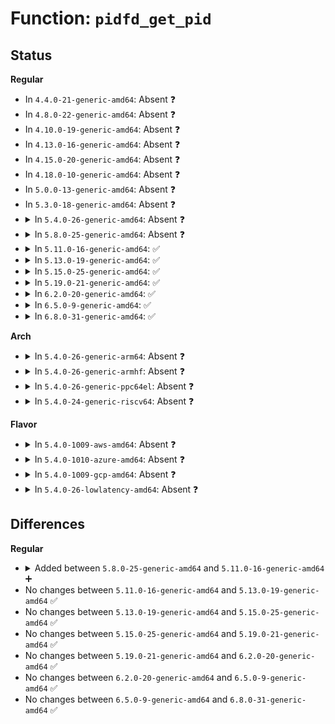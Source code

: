 # Function: <code>pidfd_get_pid</code>

## Status
<b>Regular</b>
<ul>
<li>
In <code>4.4.0-21-generic-amd64</code>: Absent ❓
</li>
<li>
In <code>4.8.0-22-generic-amd64</code>: Absent ❓
</li>
<li>
In <code>4.10.0-19-generic-amd64</code>: Absent ❓
</li>
<li>
In <code>4.13.0-16-generic-amd64</code>: Absent ❓
</li>
<li>
In <code>4.15.0-20-generic-amd64</code>: Absent ❓
</li>
<li>
In <code>4.18.0-10-generic-amd64</code>: Absent ❓
</li>
<li>
In <code>5.0.0-13-generic-amd64</code>: Absent ❓
</li>
<li>
In <code>5.3.0-18-generic-amd64</code>: Absent ❓
</li>
<li>
<details>
<summary>In <code>5.4.0-26-generic-amd64</code>: Absent ❓</summary>

```json
{
  "name": "pidfd_get_pid",
  "collision_type": "Unique Static",
  "inline_type": "Full",
  "funcs": [
    {
      "addr": 18446744071579524034,
      "name": "pidfd_get_pid",
      "external": false,
      "loc": "kernel/exit.c:1473",
      "file": "kernel/exit.c",
      "inline": "not declared, inlined",
      "caller_inline": [
        "kernel/exit.c:kernel_waitid"
      ],
      "caller_func": []
    }
  ],
  "symbols": []
}
```
</details>
</li>
<li>
<details>
<summary>In <code>5.8.0-25-generic-amd64</code>: Absent ❓</summary>

```json
{
  "name": "pidfd_get_pid",
  "collision_type": "Unique Static",
  "inline_type": "Full",
  "funcs": [
    {
      "addr": 18446744071579555562,
      "name": "pidfd_get_pid",
      "external": false,
      "loc": "kernel/exit.c:1477",
      "file": "kernel/exit.c",
      "inline": "not declared, inlined",
      "caller_inline": [
        "kernel/exit.c:kernel_waitid"
      ],
      "caller_func": []
    }
  ],
  "symbols": []
}
```
</details>
</li>
<li>
<details>
<summary>In <code>5.11.0-16-generic-amd64</code>: ✅</summary>

```c
struct pid * pidfd_get_pid(unsigned int fd, unsigned int * flags)
```

```json
{
  "name": "pidfd_get_pid",
  "collision_type": "Unique Global",
  "inline_type": "No",
  "funcs": [
    {
      "addr": 18446744071579668192,
      "name": "pidfd_get_pid",
      "external": true,
      "loc": "kernel/pid.c:523",
      "file": "kernel/pid.c",
      "inline": "seen, unknown",
      "caller_inline": [],
      "caller_func": [
        "kernel/exit.c:kernel_waitid",
        "kernel/bpf/bpf_task_storage.c:bpf_pid_task_storage_delete_elem",
        "kernel/bpf/bpf_task_storage.c:bpf_pid_task_storage_update_elem",
        "kernel/bpf/bpf_task_storage.c:bpf_pid_task_storage_lookup_elem",
        "mm/madvise.c:__do_sys_process_madvise"
      ]
    }
  ],
  "symbols": [
    {
      "addr": 18446744071579668192,
      "name": "pidfd_get_pid",
      "section": ".text",
      "bind": "STB_GLOBAL",
      "size": 164
    }
  ]
}
```
</details>
</li>
<li>
<details>
<summary>In <code>5.13.0-19-generic-amd64</code>: ✅</summary>

```c
struct pid * pidfd_get_pid(unsigned int fd, unsigned int * flags)
```

```json
{
  "name": "pidfd_get_pid",
  "collision_type": "Unique Global",
  "inline_type": "No",
  "funcs": [
    {
      "addr": 18446744071579675008,
      "name": "pidfd_get_pid",
      "external": true,
      "loc": "kernel/pid.c:523",
      "file": "kernel/pid.c",
      "inline": "seen, unknown",
      "caller_inline": [],
      "caller_func": [
        "kernel/exit.c:kernel_waitid",
        "kernel/bpf/bpf_task_storage.c:bpf_pid_task_storage_delete_elem",
        "kernel/bpf/bpf_task_storage.c:bpf_pid_task_storage_update_elem",
        "kernel/bpf/bpf_task_storage.c:bpf_pid_task_storage_lookup_elem",
        "mm/madvise.c:__do_sys_process_madvise"
      ]
    }
  ],
  "symbols": [
    {
      "addr": 18446744071579675008,
      "name": "pidfd_get_pid",
      "section": ".text",
      "bind": "STB_GLOBAL",
      "size": 164
    }
  ]
}
```
</details>
</li>
<li>
<details>
<summary>In <code>5.15.0-25-generic-amd64</code>: ✅</summary>

```c
struct pid * pidfd_get_pid(unsigned int fd, unsigned int * flags)
```

```json
{
  "name": "pidfd_get_pid",
  "collision_type": "Unique Global",
  "inline_type": "No",
  "funcs": [
    {
      "addr": 18446744071579752656,
      "name": "pidfd_get_pid",
      "external": true,
      "loc": "kernel/pid.c:523",
      "file": "kernel/pid.c",
      "inline": "seen, unknown",
      "caller_inline": [],
      "caller_func": [
        "kernel/exit.c:kernel_waitid",
        "kernel/bpf/bpf_task_storage.c:bpf_pid_task_storage_delete_elem",
        "kernel/bpf/bpf_task_storage.c:bpf_pid_task_storage_update_elem",
        "kernel/bpf/bpf_task_storage.c:bpf_pid_task_storage_lookup_elem",
        "mm/oom_kill.c:__do_sys_process_mrelease",
        "mm/madvise.c:__do_sys_process_madvise"
      ]
    }
  ],
  "symbols": [
    {
      "addr": 18446744071579752656,
      "name": "pidfd_get_pid",
      "section": ".text",
      "bind": "STB_GLOBAL",
      "size": 164
    }
  ]
}
```
</details>
</li>
<li>
<details>
<summary>In <code>5.19.0-21-generic-amd64</code>: ✅</summary>

```c
struct pid * pidfd_get_pid(unsigned int fd, unsigned int * flags)
```

```json
{
  "name": "pidfd_get_pid",
  "collision_type": "Unique Global",
  "inline_type": "No",
  "funcs": [
    {
      "addr": 18446744071579857488,
      "name": "pidfd_get_pid",
      "external": true,
      "loc": "kernel/pid.c:523",
      "file": "kernel/pid.c",
      "inline": "seen, unknown",
      "caller_inline": [],
      "caller_func": [
        "kernel/exit.c:kernel_waitid",
        "kernel/pid.c:pidfd_get_task",
        "kernel/bpf/bpf_task_storage.c:bpf_pid_task_storage_delete_elem",
        "kernel/bpf/bpf_task_storage.c:bpf_pid_task_storage_update_elem",
        "kernel/bpf/bpf_task_storage.c:bpf_pid_task_storage_lookup_elem"
      ]
    }
  ],
  "symbols": [
    {
      "addr": 18446744071579857488,
      "name": "pidfd_get_pid",
      "section": ".text",
      "bind": "STB_GLOBAL",
      "size": 211
    }
  ]
}
```
</details>
</li>
<li>
<details>
<summary>In <code>6.2.0-20-generic-amd64</code>: ✅</summary>

```c
struct pid * pidfd_get_pid(unsigned int fd, unsigned int * flags)
```

```json
{
  "name": "pidfd_get_pid",
  "collision_type": "Unique Global",
  "inline_type": "No",
  "funcs": [
    {
      "addr": 18446744071579998624,
      "name": "pidfd_get_pid",
      "external": true,
      "loc": "kernel/pid.c:524",
      "file": "kernel/pid.c",
      "inline": "seen, unknown",
      "caller_inline": [],
      "caller_func": [
        "kernel/exit.c:kernel_waitid",
        "kernel/pid.c:pidfd_get_task",
        "kernel/bpf/task_iter.c:bpf_iter_attach_task",
        "kernel/bpf/bpf_task_storage.c:bpf_pid_task_storage_delete_elem",
        "kernel/bpf/bpf_task_storage.c:bpf_pid_task_storage_update_elem",
        "kernel/bpf/bpf_task_storage.c:bpf_pid_task_storage_lookup_elem"
      ]
    }
  ],
  "symbols": [
    {
      "addr": 18446744071579998624,
      "name": "pidfd_get_pid",
      "section": ".text",
      "bind": "STB_GLOBAL",
      "size": 211
    }
  ]
}
```
</details>
</li>
<li>
<details>
<summary>In <code>6.5.0-9-generic-amd64</code>: ✅</summary>

```c
struct pid * pidfd_get_pid(unsigned int fd, unsigned int * flags)
```

```json
{
  "name": "pidfd_get_pid",
  "collision_type": "Unique Global",
  "inline_type": "No",
  "funcs": [
    {
      "addr": 18446744071580053120,
      "name": "pidfd_get_pid",
      "external": true,
      "loc": "kernel/pid.c:527",
      "file": "kernel/pid.c",
      "inline": "seen, unknown",
      "caller_inline": [],
      "caller_func": [
        "kernel/exit.c:kernel_waitid",
        "kernel/pid.c:pidfd_get_task",
        "kernel/bpf/task_iter.c:bpf_iter_attach_task",
        "kernel/bpf/bpf_task_storage.c:bpf_pid_task_storage_delete_elem",
        "kernel/bpf/bpf_task_storage.c:bpf_pid_task_storage_update_elem",
        "kernel/bpf/bpf_task_storage.c:bpf_pid_task_storage_lookup_elem"
      ]
    }
  ],
  "symbols": [
    {
      "addr": 18446744071580053120,
      "name": "pidfd_get_pid",
      "section": ".text",
      "bind": "STB_GLOBAL",
      "size": 211
    }
  ]
}
```
</details>
</li>
<li>
<details>
<summary>In <code>6.8.0-31-generic-amd64</code>: ✅</summary>

```c
struct pid * pidfd_get_pid(unsigned int fd, unsigned int * flags)
```

```json
{
  "name": "pidfd_get_pid",
  "collision_type": "Unique Global",
  "inline_type": "No",
  "funcs": [
    {
      "addr": 18446744071580095584,
      "name": "pidfd_get_pid",
      "external": true,
      "loc": "kernel/pid.c:527",
      "file": "kernel/pid.c",
      "inline": "seen, unknown",
      "caller_inline": [],
      "caller_func": [
        "kernel/exit.c:kernel_waitid_prepare",
        "kernel/pid.c:pidfd_get_task",
        "kernel/bpf/task_iter.c:bpf_iter_attach_task",
        "kernel/bpf/bpf_task_storage.c:bpf_pid_task_storage_delete_elem",
        "kernel/bpf/bpf_task_storage.c:bpf_pid_task_storage_update_elem",
        "kernel/bpf/bpf_task_storage.c:bpf_pid_task_storage_lookup_elem"
      ]
    }
  ],
  "symbols": [
    {
      "addr": 18446744071580095584,
      "name": "pidfd_get_pid",
      "section": ".text",
      "bind": "STB_GLOBAL",
      "size": 211
    }
  ]
}
```
</details>
</li>
</ul>
<b>Arch</b>
<ul>
<li>
<details>
<summary>In <code>5.4.0-26-generic-arm64</code>: Absent ❓</summary>

```json
{
  "name": "pidfd_get_pid",
  "collision_type": "Unique Static",
  "inline_type": "Full",
  "funcs": [
    {
      "addr": 18446603336490663020,
      "name": "pidfd_get_pid",
      "external": false,
      "loc": "kernel/exit.c:1473",
      "file": "kernel/exit.c",
      "inline": "not declared, inlined",
      "caller_inline": [
        "kernel/exit.c:kernel_waitid"
      ],
      "caller_func": []
    }
  ],
  "symbols": []
}
```
</details>
</li>
<li>
<details>
<summary>In <code>5.4.0-26-generic-armhf</code>: Absent ❓</summary>

```json
{
  "name": "pidfd_get_pid",
  "collision_type": "Unique Static",
  "inline_type": "Full",
  "funcs": [
    {
      "addr": 3224738908,
      "name": "pidfd_get_pid",
      "external": false,
      "loc": "kernel/exit.c:1473",
      "file": "kernel/exit.c",
      "inline": "not declared, inlined",
      "caller_inline": [
        "kernel/exit.c:kernel_waitid"
      ],
      "caller_func": []
    }
  ],
  "symbols": []
}
```
</details>
</li>
<li>
<details>
<summary>In <code>5.4.0-26-generic-ppc64el</code>: Absent ❓</summary>

```json
{
  "name": "pidfd_get_pid",
  "collision_type": "Unique Static",
  "inline_type": "Full",
  "funcs": [
    {
      "addr": 13835058055283487408,
      "name": "pidfd_get_pid",
      "external": false,
      "loc": "kernel/exit.c:1473",
      "file": "kernel/exit.c",
      "inline": "not declared, inlined",
      "caller_inline": [
        "kernel/exit.c:kernel_waitid"
      ],
      "caller_func": []
    }
  ],
  "symbols": []
}
```
</details>
</li>
<li>
<details>
<summary>In <code>5.4.0-24-generic-riscv64</code>: Absent ❓</summary>

```json
{
  "name": "pidfd_get_pid",
  "collision_type": "Unique Static",
  "inline_type": "Full",
  "funcs": [
    {
      "addr": 18446743936271406782,
      "name": "pidfd_get_pid",
      "external": false,
      "loc": "kernel/exit.c:1473",
      "file": "kernel/exit.c",
      "inline": "not declared, inlined",
      "caller_inline": [
        "kernel/exit.c:kernel_waitid"
      ],
      "caller_func": []
    }
  ],
  "symbols": []
}
```
</details>
</li>
</ul>
<b>Flavor</b>
<ul>
<li>
<details>
<summary>In <code>5.4.0-1009-aws-amd64</code>: Absent ❓</summary>

```json
{
  "name": "pidfd_get_pid",
  "collision_type": "Unique Static",
  "inline_type": "Full",
  "funcs": [
    {
      "addr": 18446744071579497698,
      "name": "pidfd_get_pid",
      "external": false,
      "loc": "kernel/exit.c:1473",
      "file": "kernel/exit.c",
      "inline": "not declared, inlined",
      "caller_inline": [
        "kernel/exit.c:kernel_waitid"
      ],
      "caller_func": []
    }
  ],
  "symbols": []
}
```
</details>
</li>
<li>
<details>
<summary>In <code>5.4.0-1010-azure-amd64</code>: Absent ❓</summary>

```json
{
  "name": "pidfd_get_pid",
  "collision_type": "Unique Static",
  "inline_type": "Full",
  "funcs": [
    {
      "addr": 18446744071579426578,
      "name": "pidfd_get_pid",
      "external": false,
      "loc": "kernel/exit.c:1473",
      "file": "kernel/exit.c",
      "inline": "not declared, inlined",
      "caller_inline": [
        "kernel/exit.c:kernel_waitid"
      ],
      "caller_func": []
    }
  ],
  "symbols": []
}
```
</details>
</li>
<li>
<details>
<summary>In <code>5.4.0-1009-gcp-amd64</code>: Absent ❓</summary>

```json
{
  "name": "pidfd_get_pid",
  "collision_type": "Unique Static",
  "inline_type": "Full",
  "funcs": [
    {
      "addr": 18446744071579497618,
      "name": "pidfd_get_pid",
      "external": false,
      "loc": "kernel/exit.c:1473",
      "file": "kernel/exit.c",
      "inline": "not declared, inlined",
      "caller_inline": [
        "kernel/exit.c:kernel_waitid"
      ],
      "caller_func": []
    }
  ],
  "symbols": []
}
```
</details>
</li>
<li>
<details>
<summary>In <code>5.4.0-26-lowlatency-amd64</code>: Absent ❓</summary>

```json
{
  "name": "pidfd_get_pid",
  "collision_type": "Unique Static",
  "inline_type": "Full",
  "funcs": [
    {
      "addr": 18446744071579530226,
      "name": "pidfd_get_pid",
      "external": false,
      "loc": "kernel/exit.c:1473",
      "file": "kernel/exit.c",
      "inline": "not declared, inlined",
      "caller_inline": [
        "kernel/exit.c:kernel_waitid"
      ],
      "caller_func": []
    }
  ],
  "symbols": []
}
```
</details>
</li>
</ul>

## Differences
<b>Regular</b>
<ul>
<li>
<details>
<summary>Added between <code>5.8.0-25-generic-amd64</code> and <code>5.11.0-16-generic-amd64</code> ➕</summary>

```c
struct pid * pidfd_get_pid(unsigned int fd, unsigned int * flags)
```
</details>
</li>
<li>
No changes between <code>5.11.0-16-generic-amd64</code> and <code>5.13.0-19-generic-amd64</code> ✅
</li>
<li>
No changes between <code>5.13.0-19-generic-amd64</code> and <code>5.15.0-25-generic-amd64</code> ✅
</li>
<li>
No changes between <code>5.15.0-25-generic-amd64</code> and <code>5.19.0-21-generic-amd64</code> ✅
</li>
<li>
No changes between <code>5.19.0-21-generic-amd64</code> and <code>6.2.0-20-generic-amd64</code> ✅
</li>
<li>
No changes between <code>6.2.0-20-generic-amd64</code> and <code>6.5.0-9-generic-amd64</code> ✅
</li>
<li>
No changes between <code>6.5.0-9-generic-amd64</code> and <code>6.8.0-31-generic-amd64</code> ✅
</li>
</ul>
